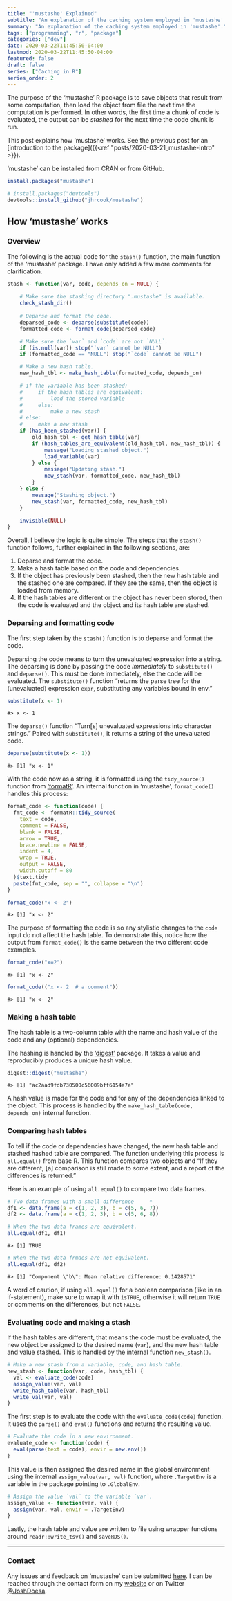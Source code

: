 ```yaml
---
title: "'mustashe' Explained"
subtitle: "An explanation of the caching system employed in 'mustashe'."
summary: "An explanation of the caching system employed in 'mustashe'."
tags: ["programming", "r", "package"]
categories: ["dev"]
date: 2020-03-22T11:45:50-04:00
lastmod: 2020-03-22T11:45:50-04:00
featured: false
draft: false
series: ["Caching in R"]
series_order: 2
---
```


The purpose of the ‘mustashe’ R package is to save objects that result
from some computation, then load the object from file the next time the
computation is performed. In other words, the first time a chunk of code
is evaluated, the output can be *stashed* for the next time the code
chunk is run.

This post explains how ‘mustashe’ works. See the previous post for an [introduction to the package]({{<ref "posts/2020-03-21_mustashe-intro" >}}).

‘mustashe’ can be installed from CRAN or from GitHub.

``` r
install.packages("mustashe")
```

``` r
# install.packages("devtools")
devtools::install_github("jhrcook/mustashe")
```

## How ‘mustashe’ works

### Overview

The following is the actual code for the `stash()` function, the main
function of the ‘mustashe’ package. I have only added a few more
comments for clarification.

``` r
stash <- function(var, code, depends_on = NULL) {
    
    # Make sure the stashing directory ".mustashe" is available.
    check_stash_dir()
    
    # Deparse and format the code.
    deparsed_code <- deparse(substitute(code))
    formatted_code <- format_code(deparsed_code)

    # Make sure the `var` and `code` are not `NULL`.
    if (is.null(var)) stop("`var` cannot be NULL")
    if (formatted_code == "NULL") stop("`code` cannot be NULL")

    # Make a new hash table.
    new_hash_tbl <- make_hash_table(formatted_code, depends_on)

    # if the variable has been stashed:
    #     if the hash tables are equivalent:
    #         load the stored variable
    #     else:
    #         make a new stash
    # else:
    #     make a new stash
    if (has_been_stashed(var)) {
        old_hash_tbl <- get_hash_table(var)
        if (hash_tables_are_equivalent(old_hash_tbl, new_hash_tbl)) {
            message("Loading stashed object.")
            load_variable(var)
        } else {
            message("Updating stash.")
            new_stash(var, formatted_code, new_hash_tbl)
        }
    } else {
        message("Stashing object.")
        new_stash(var, formatted_code, new_hash_tbl)
    }

    invisible(NULL)
}
```

Overall, I believe the logic is quite simple. The steps that the
`stash()` function follows, further explained in the following sections,
are:

1. Deparse and format the code.
2. Make a hash table based on the code and dependencies.
3. If the object has previously been stashed, then the new hash table
    and the stashed one are compared. If they are the same, then the
    object is loaded from memory.
4. If the hash tables are different or the object has never been
    stored, then the code is evaluated and the object and its hash table
    are stashed.

### Deparsing and formatting code

The first step taken by the `stash()` function is to deparse and format
the code.

Deparsing the code means to turn the unevaluated expression into a
string. The deparsing is done by passing the code *immediately* to
`substitute()` and `deparse()`. This must be done immediately, else the
code will be evaluated. The `substitute()` function “returns the parse
tree for the (unevaluated) expression `expr`, substituting any variables
bound in env.”

``` r
substitute(x <- 1)
```

    #> x <- 1

The `deparse()` function “Turn\[s\] unevaluated expressions into
character strings.” Paired with `substitute()`, it returns a string of
the unevaluated code.

``` r
deparse(substitute(x <- 1))
```

    #> [1] "x <- 1"

With the code now as a string, it is formatted using the `tidy_source()`
function from
[‘formatR’](https://cran.r-project.org/web/packages/formatR/index.html).
An internal function in ‘mustashe’, `format_code()` handles this
process:

``` r
format_code <- function(code) {
  fmt_code <- formatR::tidy_source(
    text = code,
    comment = FALSE,
    blank = FALSE,
    arrow = TRUE,
    brace.newline = FALSE,
    indent = 4,
    wrap = TRUE,
    output = FALSE,
    width.cutoff = 80
  )$text.tidy
  paste(fmt_code, sep = "", collapse = "\n")
}

format_code("x <- 2")
```

    #> [1] "x <- 2"

The purpose of formatting the code is so any stylistic changes to the
`code` input do not affect the hash table. To demonstrate this, notice
how the output from `format_code()` is the same between the two
different code examples.

``` r
format_code("x=2")
```

    #> [1] "x <- 2"

``` r
format_code(("x <- 2  # a comment"))
```

    #> [1] "x <- 2"

### Making a hash table

The hash table is a two-column table with the name and hash value of the
code and any (optional) dependencies.

The hashing is handled by the
[‘digest’](https://cran.r-project.org/web/packages/digest/index.html)
package. It takes a value and reproducibly produces a unique hash value.

``` r
digest::digest("mustashe")
```

    #> [1] "ac2aad9fdb730500c56009bff6154a7e"

A hash value is made for the code and for any of the dependencies linked
to the object. This process is handled by the `make_hash_table(code,
depends_on)` internal function.

### Comparing hash tables

To tell if the code or dependencies have changed, the new hash table and
stashed hashed table are compared. The function underlying this process
is `all.equal()` from base R. This function compares two objects and “If
they are different, \[a\] comparison is still made to some extent, and a
report of the differences is returned.”

Here is an example of using `all.equal()` to compare two data frames.

``` r
# Two data frames with a small difference     *
df1 <- data.frame(a = c(1, 2, 3), b = c(5, 6, 7))
df2 <- data.frame(a = c(1, 2, 3), b = c(5, 6, 8))

# When the two data frames are equivalent.
all.equal(df1, df1)
```

    #> [1] TRUE

``` r
# When the two data frmaes are not equivalent.
all.equal(df1, df2)
```

    #> [1] "Component \"b\": Mean relative difference: 0.1428571"

A word of caution, if using `all.equal()` for a boolean comparison (like
in an if-statement), make sure to wrap it with `isTRUE`, otherwise it
will return `TRUE` or comments on the differences, but not `FALSE`.

### Evaluating code and making a stash

If the hash tables are different, that means the code must be evaluated,
the new object be assigned to the desired name (`var`), and the new hash
table and value stashed. This is handled by the internal function
`new_stash()`.

``` r
# Make a new stash from a variable, code, and hash table.
new_stash <- function(var, code, hash_tbl) {
  val <- evaluate_code(code)
  assign_value(var, val)
  write_hash_table(var, hash_tbl)
  write_val(var, val)
}
```

The first step is to evaluate the code with the `evaluate_code(code)`
function. It uses the `parse()` and `eval()` functions and returns the
resulting value.

``` r
# Evaluate the code in a new environment.
evaluate_code <- function(code) {
  eval(parse(text = code), envir = new.env())
}
```

This value is then assigned the desired name in the global environment
using the internal `assign_value(var, val)` function, where `.TargetEnv`
is a variable in the package pointing to `.GlobalEnv`.

``` r
# Assign the value `val` to the variable `var`.
assign_value <- function(var, val) {
  assign(var, val, envir = .TargetEnv)
}
```

Lastly, the hash table and value are written to file using wrapper
functions around `readr::write_tsv()` and `saveRDS()`.

-----

### Contact

Any issues and feedback on ‘mustashe’ can be submitted
[here](https://github.com/jhrcook/mustashe/issues). I can be reached
through the contact form on my [website](https://joshuacook.netlify.com)
or on Twitter [@JoshDoesa](https://twitter.com/JoshDoesa).
